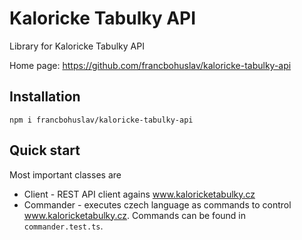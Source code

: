 # Kaloricke Tabulky API

Library for Kaloricke Tabulky API

Home page: <https://github.com/francbohuslav/kaloricke-tabulky-api>

## Installation

```shell
npm i francbohuslav/kaloricke-tabulky-api
```

## Quick start

Most important classes are

-   Client - REST API client agains www.kaloricketabulky.cz
-   Commander - executes czech language as commands to control www.kaloricketabulky.cz. Commands can be found in `commander.test.ts`.
